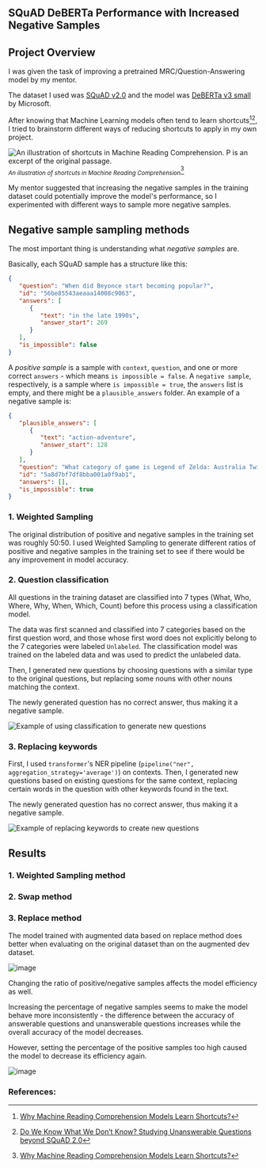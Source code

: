 ## SQuAD DeBERTa Performance with Increased Negative Samples

## Project Overview

I was given the task of improving a pretrained MRC/Question-Answering model by my mentor.

The dataset I used was [SQuAD v2.0](https://rajpurkar.github.io/SQuAD-explorer/) and the model was [DeBERTa v3 small](https://huggingface.co/microsoft/deberta-v3-small) by Microsoft.

After knowing that Machine Learning models often tend to learn shortcuts[^1][^2], I tried to brainstorm different ways of reducing shortcuts to apply in my own project. 

![An illustration of shortcuts in Machine Reading Comprehension. P is an excerpt of the original passage.](https://github.com/lnhtrn/SQuAD_DeBERTa_performance_analysis/assets/72944083/ac68e209-a25a-4c6a-8d77-de6ae90d4aab)   
<sub>*An illustration of shortcuts in Machine Reading Comprehension*</sub>[^1]

My mentor suggested that increasing the negative samples in the training dataset could potentially improve the model's performance, so I experimented with different ways to sample more negative samples.

[^1]: [Why Machine Reading Comprehension Models Learn Shortcuts?](https://arxiv.org/pdf/2106.01024.pdf)

[^2]: [Do We Know What We Don’t Know? Studying Unanswerable Questions beyond SQuAD 2.0](https://aclanthology.org/2021.findings-emnlp.385.pdf)

## Negative sample sampling methods

The most important thing is understanding what *negative samples* are.

Basically, each SQuAD sample has a structure like this:

```json
{
   "question": "When did Beyonce start becoming popular?",
   "id": "56be85543aeaaa14008c9063",
   "answers": [
      {
         "text": "in the late 1990s",
         "answer_start": 269
      }
   ],
   "is_impossible": false
}
```

A *positive sample* is a sample with `context`, `question`, and one or more correct `answers` - which means `is impossible = false`. A `negative sample`, respectively, is a sample where `is impossible = true`, the `answers` list is empty, and there might be a `plausible_answers` folder. An example of a negative sample is:

```json
{
   "plausible_answers": [
      {
         "text": "action-adventure",
         "answer_start": 128
      }
   ],
   "question": "What category of game is Legend of Zelda: Australia Twilight?",
   "id": "5a8d7bf7df8bba001a0f9ab1",
   "answers": [],
   "is_impossible": true
}
```




### 1. Weighted Sampling 

The original distribution of positive and negative samples in the training set was roughly 50:50. I used Weighted Sampling to generate different ratios of positive and negative samples in the training set to see if there would be any improvement in model accuracy.






### 2. Question classification 

All questions in the training dataset are classified into 7 types (What, Who, Where, Why, When, Which, Count) before this process using a classification model. 

The data was first scanned and classified into 7 categories based on the first question word, and those whose first word does not explicitly belong to the 7 categories were labeled `Unlabeled`. The classification model was trained on the labeled data and was used to predict the unlabeled data.

Then, I generated new questions by choosing questions with a similar type to the original questions, but replacing some nouns with other nouns matching the context.

The newly generated question has no correct answer, thus making it a negative sample. 

![Example of using classification to generate new questions](https://github.com/lnhtrn/SQuAD_DeBERTa_performance_analysis/assets/72944083/eb0e39ce-33c5-475c-bf92-0149c0c96149)






### 3. Replacing keywords

First, I used `transformer`'s NER pipeline (`pipeline("ner", aggregation_strategy='average')`) on contexts. Then, I generated new questions based on existing questions for the same context, replacing certain words in the question with other keywords found in the text. 

The newly generated question has no correct answer, thus making it a negative sample. 

![Example of replacing keywords to create new questions](https://github.com/lnhtrn/SQuAD_DeBERTa_performance_analysis/assets/72944083/4180f345-ef5f-4150-8e7d-6e24afe51de7)





## Results

### 1. Weighted Sampling method

### 2. Swap method

### 3. Replace method

The model trained with augmented data based on replace method does better when evaluating on the original dataset than on the augmented dev dataset. 

![image](https://github.com/lnhtrn/SQuAD_DeBERTa_performance_analysis/assets/72944083/9f0fdf28-7398-4680-a3a8-f04366856d12)

Changing the ratio of positive/negative samples affects the model efficiency as well. 

Increasing the percentage of negative samples seems to make the model behave more inconsistently - the difference between the accuracy of answerable questions and unanswerable questions increases while the overall accuracy of the model decreases. 

However, setting the percentage of the positive samples too high caused the model to decrease its efficiency again.

![image](https://github.com/lnhtrn/SQuAD_DeBERTa_performance_analysis/assets/72944083/e85e83c1-c104-422c-8b8f-3786b8312d5e)



### References: 

[^1]: [Why Machine Reading Comprehension Models Learn Shortcuts?](https://arxiv.org/pdf/2106.01024.pdf)

[^2]: [Do We Know What We Don’t Know? Studying Unanswerable Questions beyond SQuAD 2.0](https://aclanthology.org/2021.findings-emnlp.385.pdf)
